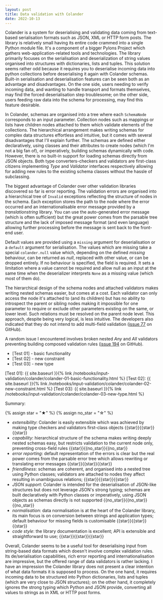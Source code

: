 ```yaml
---
layout: post
title: Data validation with Colander
date: 2022-10-13
---
```


Colander is a system for deserialising and validating data coming from
text-based serialisation formats such as JSON, XML or HTTP form posts.
The library is relatively small having its entire code crammed into a
single Python module file. It's a component of a bigger Pylons Project
which gathers web-application-related tools and technologies. The
library primarily focuses on the serialisation and deserialization of
string values organised into structures with dictionaries, lists and
tuples. This solution seems rather odd because it requires you to
deserialise incoming data into python collections before deserialising
it again with Colander schemas. Built-in serialisation and
deserialisation features can be seen both as an advantage and
disadvantages. On the one side, users needing to verify incoming data,
and wanting to handle transport and formats themselves, may find the
forced deserialisation step troublesome; on the other side, users
feeding raw data into the schema for processing, may find this
feature desirable.

In Colander, schemas are organised into a tree where each `SchemaNode`
corresponds to an input parameter. Collection nodes such as mappings
or lists have children nodes attached to them which validate elements
of the collections. The hierarchical arrangement makes writing schemas
for complex data structures effortless and intuitive, but it comes
with several disadvantages that I'll explain further. The schemas are
defined either declaratively, using classes and their attributes to
create nodes (which I'm not a big fan of), or imperatively, building
schemas dynamically with code. However, there is no built-in support
for loading schemas directly from JSON objects. Both type
converters-checkers and validators are first-class citizens
implementing *Type* and *Validator* interfaces respectively allowing
for adding new rules to the existing schema classes without the hassle
of subclassing.

The biggest advantage of Colander over other validation libraries
discovered so far is error reporting. The validation errors are
organised into a hierarchical tree of `Invalid` exceptions reflecting
the structure of nodes in the schema. Each exception stores the path
to the node where the error occurred and an internationalisable error
message provided by a *translationstring* library. You can use the
auto-generated error message (which is often sufficient) but the great
power comes from the parsable tree structure and the lack of imposed
message format (and even language) allowing further processing before
the message is sent back to the front-end user.

Default values are provided using a `missing` argument for
deserialisation or a `default` argument for serialisation. The values
which are missing take a special `colander.null`
value which, depending on the defined *missing* behaviour, can be
returned as *null*, replaced with other value, or can be dropped
entirely. If no behaviour is specified, the field is required. It sets
a limitation where a value cannot be required and allow null as an
input at the same time when the deserializer interprets `None` as
a missing value (which most of them do).

The hierarchical design of the schema nodes and attached validators
makes writing nested schemas easier, but comes at a cost. Each
validator can only access the node it's attached to (and its children)
but has no ability to introspect the parent or sibling nodes making it
impossible for one parameter to require or exclude other parameters
existing on the same, or lower level. Such relations must be resolved
on the parent node level. This approach, despite being very logical,
is less intuitive. The developers also indicated that they do not
intend to add multi-field validation ([issue 77] on GitHub).

[issue 77]: https://github.com/Pylons/colander/issues/77

A random issue I encountered involves broken nested *Any* and *All*
validators preventing building composed validation rules ([issue 194]
on GitHub).

[issue 194]: https://github.com/Pylons/colander/issues/194

- [Test 01] - basic functionality
- [Test 02] - new constraint
- [Test 03] - new type

[Test 01]: {{ site.baseurl }}{% link /notebooks/input-validation/colander/colander-01-basic-functionality.html %}
[Test 02]: {{ site.baseurl }}{% link /notebooks/input-validation/colander/colander-02-new-constraint.html %}
[Test 03]: {{ site.baseurl }}{% link /notebooks/input-validation/colander/colander-03-new-type.html %}

Summary:

{% assign star = "&#9733;" %}
{% assign no_star = "&#9734;" %}

- *extensibility*: Colander is easily extensible which was achieved by
  making type checkers and validators first-class objects
  {{star}}{{star}}{{star}}
- *capability*: hierarchical structure of the schema makes writing
  deeply nested schemas easy, but restricts validation to the current
  node only, preventing cross-field rules {{star}}{{no_star}}{{no_star}}
- *error reporting*: default representation of the errors is clear but
  the real power comes from the parsable error tree which allows
  rewriting or translating error messages {{star}}{{star}}{{star}}
- *friendliness*: schemas are coherent, and organised into a nested
  tree using Python classes; validators are attached to nodes they
  affect resulting in unambiguous relations; {{star}}{{star}}{{star}}
- *JSON support*: Colander is intended for the deserialisation of
  JSON-like structures but does not leverage JSON's strong typing;
  schemas are built declaratively with Python classes or imperatively,
  using JSON objects as schemas directly is not supported
  {{no_star}}{{no_star}}{{no_star}}
- *normalisation*: data normalisation is at the heart of the Colander
  library, its main focus is on conversion between strings and
  application types; default behaviour for missing fields is
  customisable {{star}}{{star}}{{star}}
- *code style*: the library documentation is excellent; API is
  extensible and straightforward to use; {{star}}{{star}}{{star}}

Overall, Colander seems to be a useful tool for deserialising input
from string-based data formats which doesn't involve complex
validation rules. Its de/serialisation capabilities, rich error
reporting and internationalisation are impressive, but the offered
range of data validators is rather lacking. I have an impression the
Colander library does not present a clear intention of what data
formats it is supposed to process. On the one hand, it requires
incoming data to be structured into Python dictionaries, lists and
tuples (which are very close to JSON structures); on the other hand,
it completely ignores the strong typing which Python and JSON provide,
converting all values to strings as in XML or HTTP post forms.

